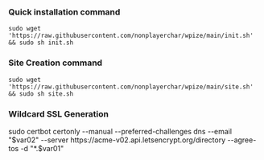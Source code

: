 ### Quick installation command
`sudo wget 'https://raw.githubusercontent.com/nonplayerchar/wpize/main/init.sh' && sudo sh init.sh`

### Site Creation command 
`sudo wget 'https://raw.githubusercontent.com/nonplayerchar/wpize/main/site.sh' && sudo sh site.sh`

### Wildcard SSL Generation
sudo certbot certonly --manual --preferred-challenges dns --email "$var02" --server https://acme-v02.api.letsencrypt.org/directory --agree-tos -d "*.$var01"
